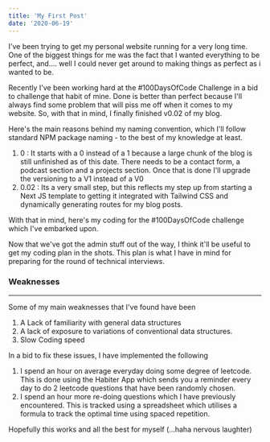 ```yaml
---
title: 'My First Post'
date: '2020-06-19'
---
```

I've been trying to get my personal website running for a very long time. One of the biggest things for me was the fact that I wanted everything to be perfect, and.... well I could never get around to making things as perfect as i wanted to be.

Recently I've been working hard at the #100DaysOfCode Challenge in a bid to challenge that habit of mine. Done is better than perfect because I'll always find some problem that will piss me off when it comes to my website. So, with that in mind, I finally finished v0.02 of my blog. 

Here's the main reasons behind my naming convention, which I'll follow standard NPM package naming - to the best of my knowledge at least.

1. 0 : It starts with a 0 instead of a 1 because a large chunk of the blog is still unfinished as of this date. There needs to be a contact form, a podcast section and a projects section. Once that is done I'll upgrade the versioning to a V1 instead of a V0
2. 0.02 : Its a very small step, but this reflects my step up from starting a Next JS template to getting it integrated with Tailwind CSS and dynamically generating routes for my blog posts. 

With that in mind, here's my coding for the #100DaysOfCode challenge which I've embarked upon.

Now that we've got the admin stuff out of the way, I think it'll be useful to get my coding plan in the shots. This plan is what I have in mind for preparing for the round of technical interviews. 

### Weaknesses

---

Some of my main weaknesses that I've found have been

1.  A Lack of familiarity with general data structures
2.   A lack of exposure to variations of conventional data structures.
3.   Slow Coding speed

In a bid to fix these issues, I have implemented the following

1. I spend an hour on average everyday doing some degree of leetcode. This is done using the Habiter App which sends you a reminder every day to do 2 leetcode questions that have been randomly chosen.
2. I spend an hour more re-doing questions which I have previously encountered. This is tracked using a spreadsheet which utilises a formula to track the optimal time using spaced repetition.

Hopefully this works and all the best for myself (...haha nervous laughter)